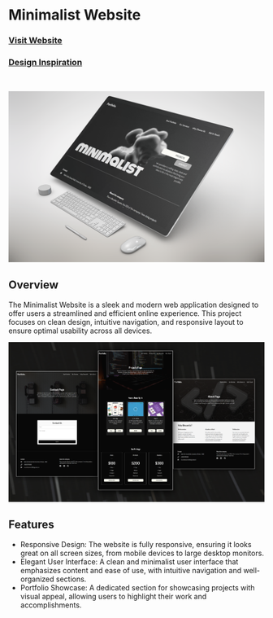 <h1>Minimalist Website</h1>
<h3><a href="https://minimalist-website-flax.vercel.app/">Visit Website</a>
</h3>
<h3><a href="https://dribbble.com/shots/23852527-3M-3D-Designer-Portfolio-Landing-Page-Website?utm_source=Clipboard_Shot&utm_campaign=Adhiari_is&utm_content=3M%20-%203D%20Designer%20Portfolio%20Landing%20Page%20Website&utm_medium=Social_Share&utm_source=Clipboard_Shot&utm_campaign=Adhiari_is&utm_content=3M%20-%203D%20Designer%20Portfolio%20Landing%20Page%20Website&utm_medium=Social_Share">Design Inspiration</a>
</h3>
<br>
<p align="center">
  <img src="https://github.com/NoushinTasnim/Minimalist-Website/blob/main/src/ss/OJK92B1.png" alt="App Screenshot" width="1000" />
</p>
<h2>Overview</h2>
<p>The Minimalist Website is a sleek and modern web application designed to offer users a streamlined and efficient online experience. This project focuses on clean design, intuitive navigation, and responsive layout to ensure optimal usability across all devices.</p>
<p align="center">
  <img src="https://github.com/NoushinTasnim/Minimalist-Website/blob/main/src/ss/Artboard%201.png" alt="App Screenshot" width="1000" />
</p>
<h2>Features</h2>
<ul>
        <li>Responsive Design: The website is fully responsive, ensuring it looks great on all screen sizes, from mobile devices to large desktop monitors.</li>
        <li>Elegant User Interface: A clean and minimalist user interface that emphasizes content and ease of use, with intuitive navigation and well-organized sections.</li>
        <li>Portfolio Showcase: A dedicated section for showcasing projects with visual appeal, allowing users to highlight their work and accomplishments.</li>
 </ul>
